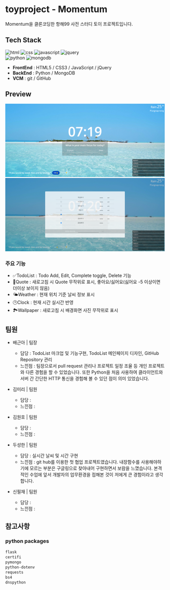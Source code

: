 # toyproject - Momentum
  
Momentum을 클론코딩한 항해99 사전 스터디 토이 프로젝트입니다.  
  
## Tech Stack
  
![html](https://img.shields.io/badge/HTML-5-orange) ![css](https://img.shields.io/badge/CSS-3-blue) ![javascript](https://img.shields.io/badge/JavaScript-%201.7-yellow) ![jquery](https://img.shields.io/badge/jQuery-1.12.4-lightblue)  
![python](https://img.shields.io/badge/Python-3.8.6-darkblue) ![mongodb](https://img.shields.io/badge/MongoDB-5.0.6%20-green)
  
- **FrontEnd** : HTML5 / CSS3 / JavaScript / jQuery  
- **BackEnd** : Python / MongoDB  
- **VCM** : git / GitHub  
      
## Preview
  
![toyproject-preview-01](./assets/toy-preview-01.png)
![toyproject-preview-02](./assets/toy-preview-02.png)
  
### 주요 기능
  
- ✅TodoList : Todo Add, Edit, Complete toggle, Delete 기능  
- 💭Quote : 새로고침 시 Quote 무작위로 표시, 좋아요/싫어요(싫어요 -5 이상이면 더이상 보이지 않음)  
- 🌤️Weather : 현재 위치 기준 날씨 정보 표시  
- 🕑Clock : 현재 시간 실시간 반영  
- 🏞️Wallpaper : 새로고침 시 배경화면 사진 무작위로 표시  
  
## 팀원
  
- 배근아 | 팀장  
  - 담당 : TodoList 마크업 및 기능구현, TodoList 메인페이지 디자인, GitHub Repository 관리   
  - 느낀점 : 팀장으로서 pull request 관리나 프로젝트 일정 조율 등 개인 프로젝트와 다른 경험을 할 수 있었습니다. 또한 Python을 처음 사용하여 클라이언트와 서버 간 간단한 HTTP 통신을 경험해 볼 수 있던 점이 의미 있었습니다.  

- 김미리 | 팀원
  - 담당 : 
  - 느낀점 : 

- 김원호 | 팀원
  - 담당 : 
  - 느낀점 : 

- 두성한 | 팀원
  - 담당 : 실시간 날씨 및 시간 구현
  - 느낀점 : git hub를 이용한 첫 협업 프로젝트였습니다. 내장함수를 사용해야하기에 모르는 부분은 구글링으로 찾아내어 구현하면서 보람을 느꼈습니다. 본격적인 수업에 앞서 개발자의 업무환경을 접해본 것이 저에게 큰 경험이라고 생각합니다. 

- 신필재 | 팀원
  - 담당 : 
  - 느낀점 : 


## 참고사항

### python packages

```text
flask
certifi          
pymongo            
python-dotenv      
requests    
bs4   
dnspython   
```
